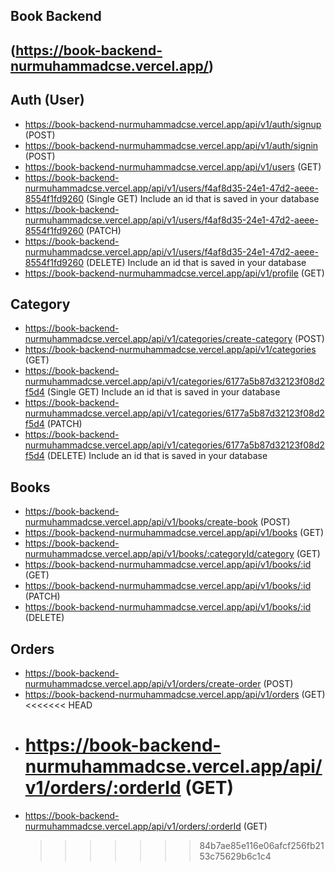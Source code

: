 ## Book Backend

## (https://book-backend-nurmuhammadcse.vercel.app/)

## Auth (User)

- https://book-backend-nurmuhammadcse.vercel.app/api/v1/auth/signup (POST)
- https://book-backend-nurmuhammadcse.vercel.app/api/v1/auth/signin (POST)
- https://book-backend-nurmuhammadcse.vercel.app/api/v1/users (GET)
- https://book-backend-nurmuhammadcse.vercel.app/api/v1/users/f4af8d35-24e1-47d2-aeee-8554f1fd9260 (Single GET) Include an id that is saved in your database
- https://book-backend-nurmuhammadcse.vercel.app/api/v1/users/f4af8d35-24e1-47d2-aeee-8554f1fd9260 (PATCH)
- https://book-backend-nurmuhammadcse.vercel.app/api/v1/users/f4af8d35-24e1-47d2-aeee-8554f1fd9260 (DELETE) Include an id that is saved in your database
- https://book-backend-nurmuhammadcse.vercel.app/api/v1/profile (GET)

## Category

- https://book-backend-nurmuhammadcse.vercel.app/api/v1/categories/create-category (POST)
- https://book-backend-nurmuhammadcse.vercel.app/api/v1/categories (GET)
- https://book-backend-nurmuhammadcse.vercel.app/api/v1/categories/6177a5b87d32123f08d2f5d4 (Single GET) Include an id that is saved in your database
- https://book-backend-nurmuhammadcse.vercel.app/api/v1/categories/6177a5b87d32123f08d2f5d4 (PATCH)
- https://book-backend-nurmuhammadcse.vercel.app/api/v1/categories/6177a5b87d32123f08d2f5d4 (DELETE) Include an id that is saved in your database

## Books

- https://book-backend-nurmuhammadcse.vercel.app/api/v1/books/create-book (POST)
- https://book-backend-nurmuhammadcse.vercel.app/api/v1/books (GET)
- https://book-backend-nurmuhammadcse.vercel.app/api/v1/books/:categoryId/category (GET)
- https://book-backend-nurmuhammadcse.vercel.app/api/v1/books/:id (GET)
- https://book-backend-nurmuhammadcse.vercel.app/api/v1/books/:id (PATCH)
- https://book-backend-nurmuhammadcse.vercel.app/api/v1/books/:id (DELETE)

## Orders

- https://book-backend-nurmuhammadcse.vercel.app/api/v1/orders/create-order (POST)
- https://book-backend-nurmuhammadcse.vercel.app/api/v1/orders (GET)
  <<<<<<< HEAD
- # https://book-backend-nurmuhammadcse.vercel.app/api/v1/orders/:orderId (GET)
- https://book-backend-nurmuhammadcse.vercel.app/api/v1/orders/:orderId (GET)
  > > > > > > > 84b7ae85e116e06afcf256fb2153c75629b6c1c4
